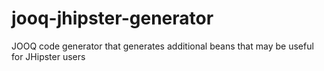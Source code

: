 # jooq-jhipster-generator
JOOQ code generator that generates additional beans that may be useful for JHipster users
